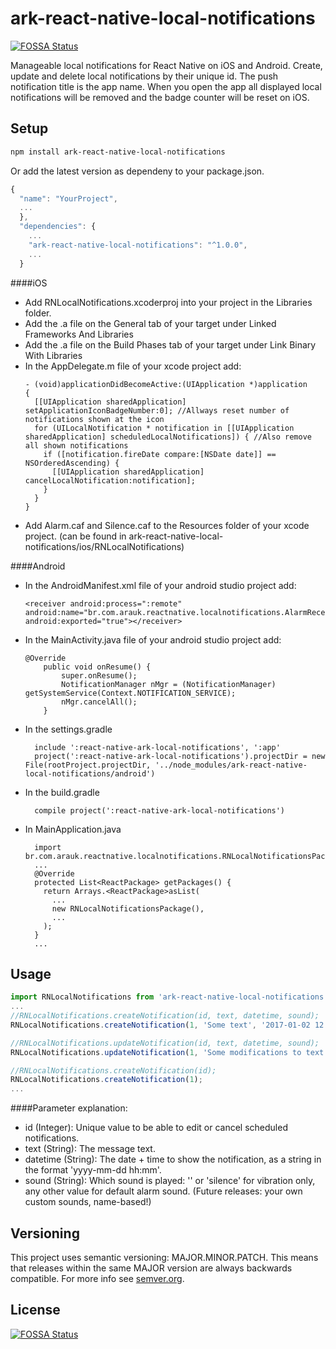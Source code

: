 # ark-react-native-local-notifications
[![FOSSA Status](https://app.fossa.io/api/projects/git%2Bgithub.com%2Fark-react-native%2Flocal-notifications.svg?type=shield)](https://app.fossa.io/projects/git%2Bgithub.com%2Fark-react-native%2Flocal-notifications?ref=badge_shield)

Manageable local notifications for React Native on iOS and Android. Create, update and delete local notifications by their unique id. The push notification title is the app name. When you open the app all displayed local notifications will be removed and the badge counter will be reset on iOS.

## Setup

```bash
npm install ark-react-native-local-notifications
```

Or add the latest version as dependeny to your package.json.

```javascript
{
  "name": "YourProject",
  ...
  },
  "dependencies": {
    ...
    "ark-react-native-local-notifications": "^1.0.0",
    ...
  }
```

####iOS
* Add RNLocalNotifications.xcoderproj into your project in the Libraries folder.
* Add the .a file on the General tab of your target under Linked Frameworks And Libraries
* Add the .a file on the Build Phases tab of your target under Link Binary With Libraries
* In the AppDelegate.m file of your xcode project add:
    ```
    - (void)applicationDidBecomeActive:(UIApplication *)application
    {
      [[UIApplication sharedApplication] setApplicationIconBadgeNumber:0]; //Allways reset number of notifications shown at the icon
      for (UILocalNotification * notification in [[UIApplication sharedApplication] scheduledLocalNotifications]) { //Also remove all shown notifications
        if ([notification.fireDate compare:[NSDate date]] == NSOrderedAscending) {
          [[UIApplication sharedApplication] cancelLocalNotification:notification];
        }
      }
    }
    ```
* Add Alarm.caf and Silence.caf to the Resources folder of your xcode project. (can be found in ark-react-native-local-notifications/ios/RNLocalNotifications)

####Android
* In the AndroidManifest.xml file of your android studio project add:
    ```
    <receiver android:process=":remote" android:name="br.com.arauk.reactnative.localnotifications.AlarmReceiver" android:exported="true"></receiver>
    ```
* In the MainActivity.java file of your android studio project add:
  ```
  @Override
      public void onResume() {
          super.onResume();
          NotificationManager nMgr = (NotificationManager) getSystemService(Context.NOTIFICATION_SERVICE);
          nMgr.cancelAll();
      }
  ```
* In the settings.gradle
  ```
    include ':react-native-ark-local-notifications', ':app'
    project(':react-native-ark-local-notifications').projectDir = new File(rootProject.projectDir, '../node_modules/ark-react-native-local-notifications/android')
  ```
* In the build.gradle
  ```
    compile project(':react-native-ark-local-notifications')
  ```
* In MainApplication.java
  ```
    import br.com.arauk.reactnative.localnotifications.RNLocalNotificationsPackage;
    ...
    @Override
    protected List<ReactPackage> getPackages() {
      return Arrays.<ReactPackage>asList(
        ...
        new RNLocalNotificationsPackage(),
        ...
      );
    }
    ...
  ```
## Usage

```javascript
import RNLocalNotifications from 'ark-react-native-local-notifications';
...
//RNLocalNotifications.createNotification(id, text, datetime, sound);
RNLocalNotifications.createNotification(1, 'Some text', '2017-01-02 12:30', 'default');

//RNLocalNotifications.updateNotification(id, text, datetime, sound);
RNLocalNotifications.updateNotification(1, 'Some modifications to text', '2017-01-02 12:35', 'silence');

//RNLocalNotifications.createNotification(id);
RNLocalNotifications.createNotification(1);
...
```
####Parameter explanation:
* id (Integer): Unique value to be able to edit or cancel scheduled notifications.
* text (String): The message text.
* datetime (String): The date + time to show the notification, as a string in the format 'yyyy-mm-dd hh:mm'.
* sound (String): Which sound is played: '' or 'silence' for vibration only, any other value for default alarm sound. (Future releases: your own custom sounds, name-based!)

## Versioning

This project uses semantic versioning: MAJOR.MINOR.PATCH.
This means that releases within the same MAJOR version are always backwards compatible. For more info see [semver.org](http://semver.org/).


## License
[![FOSSA Status](https://app.fossa.io/api/projects/git%2Bgithub.com%2Fark-react-native%2Flocal-notifications.svg?type=large)](https://app.fossa.io/projects/git%2Bgithub.com%2Fark-react-native%2Flocal-notifications?ref=badge_large)
